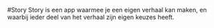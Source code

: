 #Story
Story is een app waarmee je een eigen verhaal kan maken,
en waarbij ieder deel van het verhaal zijn eigen keuzes heeft.
